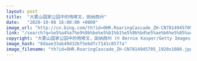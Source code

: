```yaml
---
layout: post
title:  "大雾山国家公园中的咆哮叉，田纳西州"
date:   "2020-10-08 16:00:00 +0800"
image_url: "http://cn.bing.com/th?id=OHR.RoaringCascade_ZH-CN7814945705_1920x1080.jpg&rf=LaDigue_1920x1080.jpg&pid=hp"
link: "/search?q=%e5%a4%a7%e9%9b%be%e5%b1%b1%e5%9b%bd%e5%ae%b6%e5%85%ac%e5%9b%ad&form=hpcapt&mkt=zh-cn"
copyright: "大雾山国家公园中的咆哮叉，田纳西州 (© Bernie Kasper/Getty Images)"
image_hash: "8daae33ab49d32bf5ebdfc7141c8577a"
image_filename: "th?id=OHR.RoaringCascade_ZH-CN7814945705_1920x1080.jpg&rf=LaDigue_1920x1080.jpg&pid=hp"
---
```

